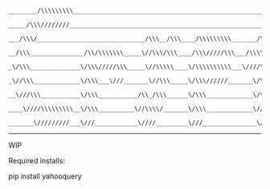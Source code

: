 ```
________/\\\\\\\\\__________________________________________________________________________________________________        
 _____/\\\////////______________________________________________________________________________________/\\\_________       
  ___/\\\/______________________________/\\\__/\\\____/\\\\\\\\\_______/\\\________/\\\_________________\/\\\_________      
   __/\\\_______________/\\/\\\\\\\_____\//\\\/\\\____/\\\/////\\\___/\\\\\\\\\\\__\///_______/\\\\\\\\__\/\\\\\\\\____     
    _\/\\\______________\/\\\/////\\\_____\//\\\\\____\/\\\\\\\\\\___\////\\\////____/\\\____/\\\//////___\/\\\////\\\__    
     _\//\\\_____________\/\\\___\///_______\//\\\_____\/\\\//////_______\/\\\_______\/\\\___/\\\__________\/\\\\\\\\/___   
      __\///\\\___________\/\\\___________/\\_/\\\______\/\\\_____________\/\\\_/\\___\/\\\__\//\\\_________\/\\\///\\\___  
       ____\////\\\\\\\\\__\/\\\__________\//\\\\/_______\/\\\_____________\//\\\\\____\/\\\___\///\\\\\\\\__\/\\\_\///\\\_ 
        _______\/////////___\///____________\////_________\///_______________\/////_____\///______\////////___\///____\///__
```
-------------------------------------------------------------------------------------------------------------------------------------------------------------------------
WIP

Required installs:

pip install yahooquery
